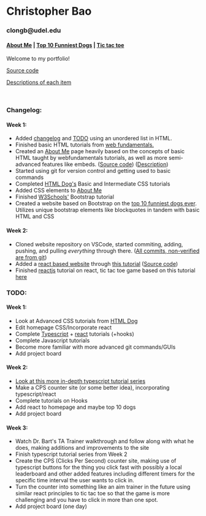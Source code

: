 <html>
  <head>
    <h1>Christopher Bao</h1>
    <h3>clongb@udel.edu</h3>
    <h4><a href="https://clongb.github.io/items/about.html">About Me</a> | <a href="https://clongb.github.io/items/top10.html">Top 10 Funniest Dogs</a> | <a href="https://clongb.github.io/react-app/">Tic tac toe</a></h4>
  </head>
  <body>
    <p>Welcome to my portfolio!</p>
    <p><a href="https://github.com/clongb/clongb.github.io/">Source code</a></p>
    <p><a href="https://clongb.github.io/descriptions">Descriptions of each item</a></p>
    <br />
    <h3>Changelog:</h3>
    <h4>Week 1:</h4>
      <ul>
        <li>Added <a href="https://github.com/clongb/clongb.github.io/commit/9eb8e6f90e1a2b5b9c017e60982dac6709e7aa20#diff-a48746cae70c44e7e105b594aad338ddd105c93c1cb445a40ba6aab785ba69e5">changelog</a> and <a href="https://github.com/clongb/clongb.github.io/commit/7cb830cad553d331b4ab54df1e3cc3675e7bb3cd#diff-a48746cae70c44e7e105b594aad338ddd105c93c1cb445a40ba6aab785ba69e5">TODO</a> using an unordered list in HTML.</li>
        <li>Finished basic HTML tutorials from <a href="https://runestone.academy/runestone/books/published/webfundamentals/HTML/toctree.html">web fundamentals.</a></li>
        <li>Created an <a href="https://clongb.github.io/items/about.html">About Me</a> page heavily based on the concepts of basic HTML taught by webfundamentals tutorials, as well as more semi-advanced features like embeds. (<a href="https://github.com/clongb/clongb.github.io/blob/main/items/about.md">Source code</a>) (<a href="https://clongb.github.io/descriptions#about-me">Description</a>)</li>
        <li>Started using git for version control and getting used to basic commands</li>
        <li>Completed <a href="https://htmldog.com/guides/css/">HTML Dog's</a> Basic and Intermediate CSS tutorials</li>
        <li>Added CSS elements to <a href="https://clongb.github.io/items/about.html">About Me</a></li>
        <li>Finished <a href="https://www.w3schools.com/bootstrap5/index.php">W3Schools'</a> Bootstrap tutorial</li>
        <li>Created a website based on Bootstrap on the <a href="https://clongb.github.io/items/top10.html">top 10 funniest dogs ever</a>. Utilizes unique bootstrap elements like blockquotes in tandem with basic HTML and CSS</li>
      </ul>
    <h4>Week 2:</h4>
      <ul>
        <li>Cloned website repository on VSCode, started commiting, adding, pushing, and pulling <em>everything</em> through there. (<a href="https://github.com/clongb/clongb.github.io/commits/main">All commits, non-verified are from git</a>)</li>
        <li>Added a <a href="https://clongb.github.io/react-app/">react based website</a> through <a href="https://dev.to/yuribenjamin/how-to-deploy-react-app-in-github-pages-2a1f">this tutorial</a> (<a href="https://github.com/clongb/react-app/tree/master">Source code</a>)</li> 
        <li>Finished <a href="https://reactjs.org/tutorial/tutorial.html">reactjs</a> tutorial on react, tic tac toe game based on this tutorial <a href="https://clongb.github.io/react-app/">here</a></li>
      </ul>
    <h3>TODO:</h3>
    <h4>Week 1:</h4>
      <ul>
        <li>Look at Advanced CSS tutorials from <a href="https://htmldog.com/guides/css/">HTML Dog</a></li>
        <li>Edit homepage CSS/Incorporate react</li>
        <li>Complete <a href="https://www.typescriptlang.org/docs/handbook/typescript-in-5-minutes.html">Typescript</a> + <a href="https://reactjs.org/tutorial/tutorial.html">react</a> tutorials (+hooks)</li>
        <li>Complete Javascript tutorials</li>
        <li>Become more familiar with more advanced git commands/GUIs</li>
        <li>Add project board</li>
      </ul>
    <h4>Week 2:</h4>
      <ul>
        <li><a href="https://www.youtube.com/watch?v=2pZmKW9-I_k&list=PL4cUxeGkcC9gUgr39Q_yD6v-bSyMwKPUI">Look at this more in-depth typescript tutorial series</a></li>
        <li>Make a CPS counter site (or some better idea), incorporating typescript/react</li>
        <li>Complete tutorials on Hooks</li>
        <li>Add react to homepage and maybe top 10 dogs</li>
        <li>Add project board</li>
      </ul>
    <h4>Week 3:</h4>
      <ul>
        <li>Watch Dr. Bart's TA Trainer walkthrough and follow along with what he does, making additions and improvements to the site</li>
        <li>Finish typescript tutorial series from Week 2</li>
        <li>Create the CPS (Clicks Per Second) counter site, making use of typescript buttons for the thing you click fast with possibly a local leaderboard and other added features including different timers for the specific time interval the user wants to click in.</li>
        <li>Turn the counter into something like an aim trainer in the future using similar react principles to tic tac toe so that the game is more challenging and you have to click in more than one spot.</li>
        <li>Add project board (one day)</li>
      </ul>
   </body>
</html>

